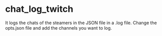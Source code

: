 # chat_log_twitch
It logs the chats of the steamers in the JSON file in a .log file.
Change the opts.json file and add the channels you want to log.
